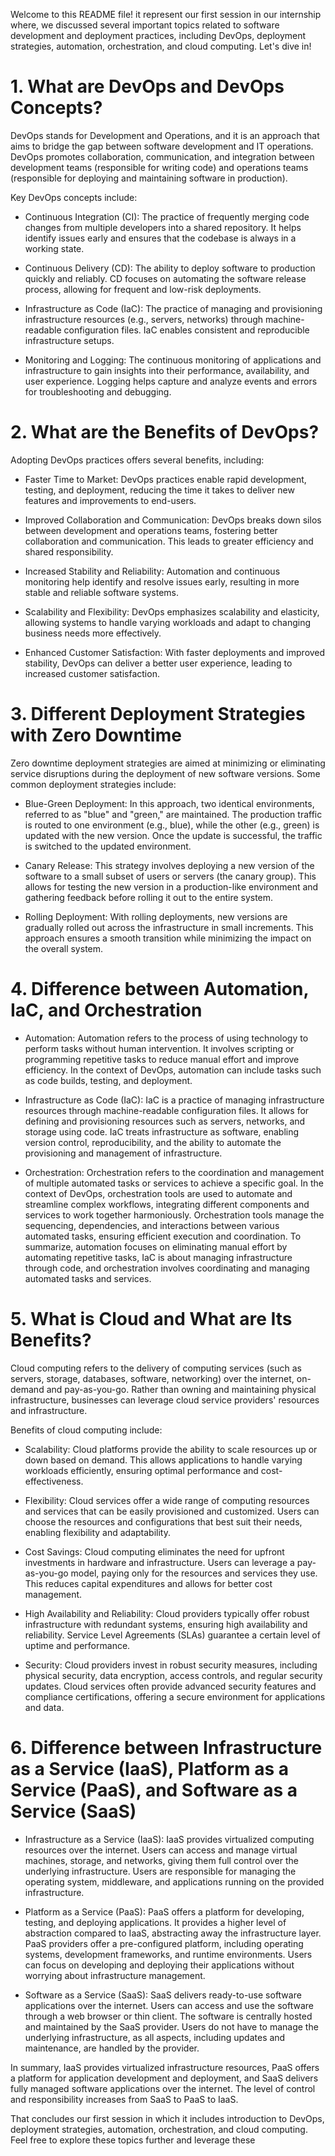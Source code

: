 Welcome to this README file! it represent our first session in our internship where, we discussed several important topics related to software development and deployment practices, including DevOps, deployment strategies, automation, orchestration, and cloud computing. Let's dive in!

# 1. What are DevOps and DevOps Concepts?
DevOps stands for Development and Operations, and it is an approach that aims to bridge the gap between software development and IT operations. DevOps promotes collaboration, communication, and integration between development teams (responsible for writing code) and operations teams (responsible for deploying and maintaining software in production).

Key DevOps concepts include:

- Continuous Integration (CI): The practice of frequently merging code changes from multiple developers into a shared repository. It helps identify issues early and ensures that the codebase is always in a working state.

- Continuous Delivery (CD): The ability to deploy software to production quickly and reliably. CD focuses on automating the software release process, allowing for frequent and low-risk deployments.

- Infrastructure as Code (IaC): The practice of managing and provisioning infrastructure resources (e.g., servers, networks) through machine-readable configuration files. IaC enables consistent and reproducible infrastructure setups.

- Monitoring and Logging: The continuous monitoring of applications and infrastructure to gain insights into their performance, availability, and user experience. Logging helps capture and analyze events and errors for troubleshooting and debugging.

# 2. What are the Benefits of DevOps?
Adopting DevOps practices offers several benefits, including:

- Faster Time to Market: DevOps practices enable rapid development, testing, and deployment, reducing the time it takes to deliver new features and improvements to end-users.

- Improved Collaboration and Communication: DevOps breaks down silos between development and operations teams, fostering better collaboration and communication. This leads to greater efficiency and shared responsibility.

- Increased Stability and Reliability: Automation and continuous monitoring help identify and resolve issues early, resulting in more stable and reliable software systems.

- Scalability and Flexibility: DevOps emphasizes scalability and elasticity, allowing systems to handle varying workloads and adapt to changing business needs more effectively.

- Enhanced Customer Satisfaction: With faster deployments and improved stability, DevOps can deliver a better user experience, leading to increased customer satisfaction.

# 3. Different Deployment Strategies with Zero Downtime
Zero downtime deployment strategies are aimed at minimizing or eliminating service disruptions during the deployment of new software versions. Some common deployment strategies include:

- Blue-Green Deployment: In this approach, two identical environments, referred to as "blue" and "green," are maintained. The production traffic is routed to one environment (e.g., blue), while the other (e.g., green) is updated with the new version. Once the update is successful, the traffic is switched to the updated environment.

- Canary Release: This strategy involves deploying a new version of the software to a small subset of users or servers (the canary group). This allows for testing the new version in a production-like environment and gathering feedback before rolling it out to the entire system.

- Rolling Deployment: With rolling deployments, new versions are gradually rolled out across the infrastructure in small increments. This approach ensures a smooth transition while minimizing the impact on the overall system.

# 4. Difference between Automation, IaC, and Orchestration
- Automation: Automation refers to the process of using technology to perform tasks without human intervention. It involves scripting or programming repetitive tasks to reduce manual effort and improve efficiency. In the context of DevOps, automation can include tasks such as code builds, testing, and deployment.

- Infrastructure as Code (IaC): IaC is a practice of managing infrastructure resources through machine-readable configuration files. It allows for defining and provisioning resources such as servers, networks, and storage using code. IaC treats infrastructure as software, enabling version control, reproducibility, and the ability to automate the provisioning and management of infrastructure.

- Orchestration: Orchestration refers to the coordination and management of multiple automated tasks or services to achieve a specific goal. In the context of DevOps, orchestration tools are used to automate and streamline complex workflows, integrating different components and services to work together harmoniously. Orchestration tools manage the sequencing, dependencies, and interactions between various automated tasks, ensuring efficient execution and coordination.
To summarize, automation focuses on eliminating manual effort by automating repetitive tasks, IaC is about managing infrastructure through code, and orchestration involves coordinating and managing automated tasks and services.

# 5. What is Cloud and What are Its Benefits?
Cloud computing refers to the delivery of computing services (such as servers, storage, databases, software, networking) over the internet, on-demand and pay-as-you-go. Rather than owning and maintaining physical infrastructure, businesses can leverage cloud service providers' resources and infrastructure.

Benefits of cloud computing include:

- Scalability: Cloud platforms provide the ability to scale resources up or down based on demand. This allows applications to handle varying workloads efficiently, ensuring optimal performance and cost-effectiveness.

- Flexibility: Cloud services offer a wide range of computing resources and services that can be easily provisioned and customized. Users can choose the resources and configurations that best suit their needs, enabling flexibility and adaptability.

- Cost Savings: Cloud computing eliminates the need for upfront investments in hardware and infrastructure. Users can leverage a pay-as-you-go model, paying only for the resources and services they use. This reduces capital expenditures and allows for better cost management.

- High Availability and Reliability: Cloud providers typically offer robust infrastructure with redundant systems, ensuring high availability and reliability. Service Level Agreements (SLAs) guarantee a certain level of uptime and performance.

- Security: Cloud providers invest in robust security measures, including physical security, data encryption, access controls, and regular security updates. Cloud services often provide advanced security features and compliance certifications, offering a secure environment for applications and data.

# 6. Difference between Infrastructure as a Service (IaaS), Platform as a Service (PaaS), and Software as a Service (SaaS)
- Infrastructure as a Service (IaaS): IaaS provides virtualized computing resources over the internet. Users can access and manage virtual machines, storage, and networks, giving them full control over the underlying infrastructure. Users are responsible for managing the operating system, middleware, and applications running on the provided infrastructure.

- Platform as a Service (PaaS): PaaS offers a platform for developing, testing, and deploying applications. It provides a higher level of abstraction compared to IaaS, abstracting away the infrastructure layer. PaaS providers offer a pre-configured platform, including operating systems, development frameworks, and runtime environments. Users can focus on developing and deploying their applications without worrying about infrastructure management.

- Software as a Service (SaaS): SaaS delivers ready-to-use software applications over the internet. Users can access and use the software through a web browser or thin client. The software is centrally hosted and maintained by the SaaS provider. Users do not have to manage the underlying infrastructure, as all aspects, including updates and maintenance, are handled by the provider.

In summary, IaaS provides virtualized infrastructure resources, PaaS offers a platform for application development and deployment, and SaaS delivers fully managed software applications over the internet. The level of control and responsibility increases from SaaS to PaaS to IaaS.

That concludes our first session in which it includes introduction to DevOps, deployment strategies, automation, orchestration, and cloud computing. Feel free to explore these topics further and leverage these

